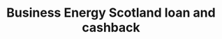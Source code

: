 ---
layout: link
link_url: https://businessenergyscotland.org/smeloan/
title: Business Energy Scotland loan and cashback
source: Business Energy Scotland
card: 
petal: Positive Finances
task: Apply for BES loan and cashback
---